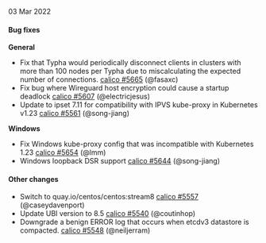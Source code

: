 03 Mar 2022

#### Bug fixes

**General**

 - Fix that Typha would periodically disconnect clients in clusters with more than 100 nodes per Typha due to miscalculating the expected number of connections. [calico #5665](https://github.com/projectcalico/calico/pull/5665) (@fasaxc)
 - Fix bug where Wireguard host encryption could cause a startup deadlock [calico #5607](https://github.com/projectcalico/calico/pull/5607) (@electricjesus)
 - Update to ipset 7.11 for compatibility with IPVS kube-proxy in Kubernetes v1.23 [calico #5561](https://github.com/projectcalico/calico/pull/5561) (@song-jiang)

**Windows**

 - Fix Windows kube-proxy config that was incompatible with Kubernetes 1.23 [calico #5654](https://github.com/projectcalico/calico/pull/5654) (@lmm)
 - Windows loopback DSR support [calico #5644](https://github.com/projectcalico/calico/pull/5644) (@song-jiang)

#### Other changes

 - Switch to quay.io/centos/centos:stream8 [calico #5557](https://github.com/projectcalico/calico/pull/5557) (@caseydavenport)
 - Update UBI version to 8.5 [calico #5540](https://github.com/projectcalico/calico/pull/5540) (@coutinhop)
 - Downgrade a benign ERROR log that occurs when etcdv3 datastore is compacted. [calico #5548](https://github.com/projectcalico/calico/pull/5548) (@neiljerram)
